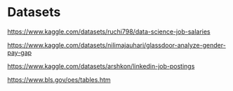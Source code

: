 # Datasets
https://www.kaggle.com/datasets/ruchi798/data-science-job-salaries

https://www.kaggle.com/datasets/nilimajauhari/glassdoor-analyze-gender-pay-gap

https://www.kaggle.com/datasets/arshkon/linkedin-job-postings

https://www.bls.gov/oes/tables.htm